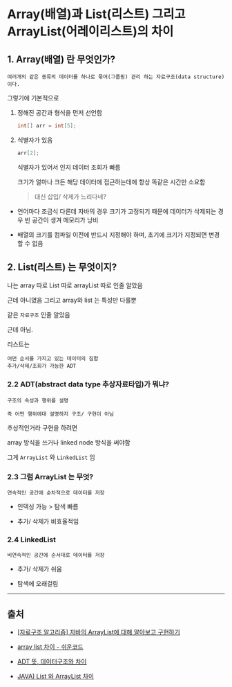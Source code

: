 # Array(배열)과 List(리스트) 그리고 ArrayList(어레이리스트)의 차이

## 1. Array(배열) 란 무엇인가?

    여러개의 같은 종류의 데이터를 하나로 묶어(그룹핑) 관리 하는 자료구조(data structure)이다.

그렇기에 기본적으로

1.  정해진 공간과 형식을 먼저 선언함

    ```java
    int[] arr = int[5];
    ```

2.  식별자가 있음

    ```java
    arr[2];
    ```

    식별자가 있어서 인지 데이터 조회가 빠름

    크기가 얼마나 크든 해당 데이터에 접근하는데에 항상 똑같은 시간만 소요함

    > 대신 삽입/ 삭제가 느리다네?

- 언어마다 조금식 다른데 자바의 경우 크기가 고정되기 때문에 데이터가 삭제되는 경우 빈 공간이 생겨 메모리가 낭비

- 배열의 크기를 컴파일 이전에 반드시 지정해야 하며, 초기에 크기가 지정되면 변경할 수 없음

## 2. List(리스트) 는 무엇이지?

나는 array 따로 List 따로 arrayList 따로 인줄 알았음

근데 아니였음 그리고 array와 list 는 특성만 다를뿐

같은 `자료구조` 인줄 알았음

근데 아님.

리스트는

    어떤 순서를 가지고 있는 데이터의 집합
    추가/삭제/조회가 가능한 ADT

### 2.2 ADT(abstract data type 추상자료타입)가 뭐냐?

    구조의 속성과 행위를 설명

    즉 어떤 행위에대 설명하지 구조/ 구현이 아님

추상적인거라 구현을 하려면

array 방식을 쓰거나 linked node 방식을 써야함

그게 `ArrayList` 와 `LinkedList` 임

### 2.3 그럼 ArrayList 는 무엇?

    연속적인 공간에 순차적으로 데이터를 저장

- 인덱싱 가능 > 탐색 빠름

- 추가/ 삭제가 비효율적임

### 2.4 LinkedList

    비연속적인 공간에 순서대로 데이터를 저장

- 추가/ 삭제가 쉬움

- 탐색에 오래걸림

---

## 출처

- [[자료구조 알고리즘] 자바의 ArrayList에 대해 알아보고 구현하기](https://www.youtube.com/watch?v=I4_uFyjWZn4)

- [array list 차이 - 쉬운코드](https://www.youtube.com/watch?v=2zF7PpvDwFg)

- [ADT 뜻, 데이터구조와 차이](https://www.youtube.com/watch?v=QcsQKgXemtA)

- [JAVA) List 와 ArrayList 차이](https://yoon-dailylife.tistory.com/7)
